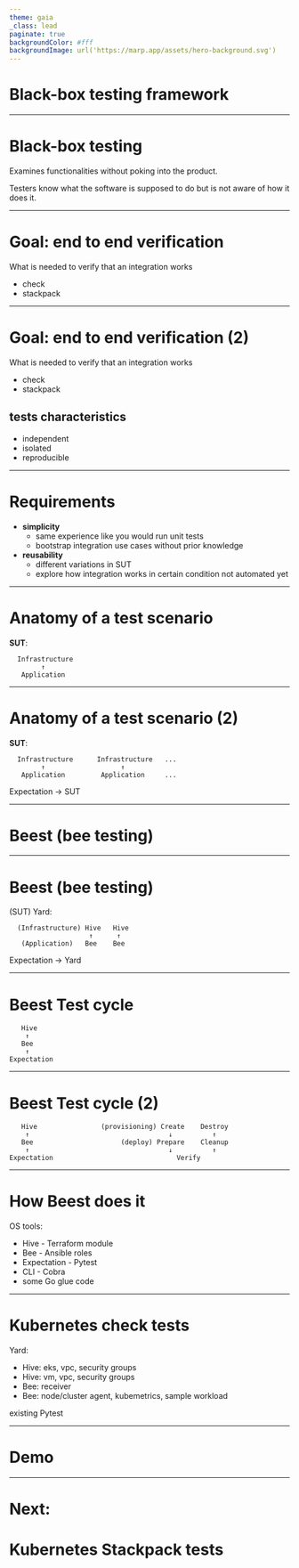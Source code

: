 ```yaml
---
theme: gaia
_class: lead
paginate: true
backgroundColor: #fff
backgroundImage: url('https://marp.app/assets/hero-background.svg')
---
```


# **Black-box testing framework**

---

# Black-box testing

Examines functionalities without poking into the product.

Testers know what the software is supposed to do but is not aware of how it does it.

---

# Goal: end to end verification

What is needed to verify that an integration works

- check
- stackpack

---

# Goal: end to end verification (2)

What is needed to verify that an integration works

- check
- stackpack

## tests characteristics

- independent
- isolated
- reproducible

---

# Requirements

- **simplicity**
  - same experience like you would run unit tests
  - bootstrap integration use cases without prior knowledge
- **reusability**
  - different variations in SUT
  - explore how integration works in certain condition not automated yet

---

# Anatomy of a test scenario

**SUT**:
```
  Infrastructure
        ↑
   Application
```

---

# Anatomy of a test scenario (2)

**SUT**:
```
  Infrastructure      Infrastructure   ...
        ↑                   ↑
   Application         Application     ...
```

Expectation → SUT

---

<!-- _class: lead -->

# **Beest** (bee testing)

---

# **Beest** (bee testing)

(SUT) Yard:
```
  (Infrastructure) Hive   Hive
                    ↑      ↑
   (Application)   Bee    Bee
```

Expectation → Yard

---

# Beest Test cycle

```
   Hive
    ↑  
   Bee 
    ↑
Expectation
```

---

# Beest Test cycle (2)

```
   Hive                (provisioning) Create    Destroy
    ↑                                   ↓          ↑
   Bee                      (deploy) Prepare    Cleanup
    ↑                                   ↓          ↑
Expectation                               Verify
```

---

# How Beest does it

OS tools:
- Hive - Terraform module
- Bee - Ansible roles
- Expectation - Pytest
- CLI - Cobra
- some Go glue code

---

# Kubernetes check tests

Yard:
- Hive: eks, vpc, security groups
- Hive: vm, vpc, security groups
- Bee: receiver
- Bee: node/cluster agent, kubemetrics, sample workload

existing Pytest

---

<!-- _class: lead -->

# Demo

---

<!-- _class: lead -->

# Next:
# Kubernetes Stackpack tests

